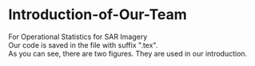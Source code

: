# Introduction-of-Our-Team
For Operational Statistics for SAR Imagery  
Our code is saved in the file with suffix ".tex".  
As you can see, there are two figures. They are used in our introduction.  
